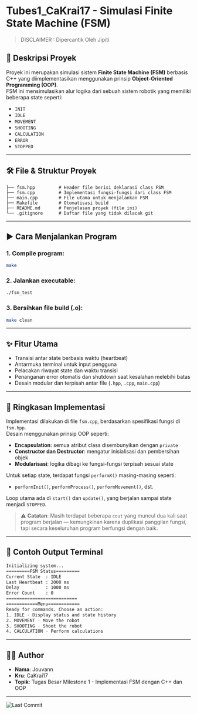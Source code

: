 ﻿# Tubes1_CaKrai17 - Simulasi Finite State Machine (FSM)
 
>DISCLAIMER : Dipercantik Oleh Jipiti

## 📌 Deskripsi Proyek

Proyek ini merupakan simulasi sistem **Finite State Machine (FSM)** berbasis C++ yang diimplementasikan menggunakan prinsip **Object-Oriented Programming (OOP)**.  
FSM ini mensimulasikan alur logika dari sebuah sistem robotik yang memiliki beberapa state seperti:

- `INIT`
- `IDLE`
- `MOVEMENT`
- `SHOOTING`
- `CALCULATION`
- `ERROR`
- `STOPPED`

---

## 🛠️ File & Struktur Proyek

```text
├── fsm.hpp         # Header file berisi deklarasi class FSM
├── fsm.cpp         # Implementasi fungsi-fungsi dari class FSM
├── main.cpp        # File utama untuk menjalankan FSM
├── Makefile        # Otomatisasi build
├── README.md       # Penjelasan proyek (file ini)
└── .gitignore      # Daftar file yang tidak dilacak git
```

---

## ▶️ Cara Menjalankan Program

### 1. Compile program:
```bash
make
```

### 2. Jalankan executable:
```bash
./fsm_test
```

### 3. Bersihkan file build (.o):
```bash
make clean
```

---

## ✨ Fitur Utama

- Transisi antar state berbasis waktu (heartbeat)
- Antarmuka terminal untuk input pengguna
- Pelacakan riwayat state dan waktu transisi
- Penanganan error otomatis dan shutdown saat kesalahan melebihi batas
- Desain modular dan terpisah antar file (`.hpp`, `.cpp`, `main.cpp`)

---

## 🔧 Ringkasan Implementasi

Implementasi dilakukan di file `fsm.cpp`, berdasarkan spesifikasi fungsi di `fsm.hpp`.  
Desain menggunakan prinsip OOP seperti:

- **Encapsulation**: semua atribut class disembunyikan dengan `private`
- **Constructor dan Destructor**: mengatur inisialisasi dan pembersihan objek
- **Modularisasi**: logika dibagi ke fungsi-fungsi terpisah sesuai state

Untuk setiap state, terdapat fungsi `performX()` masing-masing seperti:
- `performInit()`, `performProcess()`, `performMovement()`, dst.

Loop utama ada di `start()` dan `update()`, yang berjalan sampai state menjadi `STOPPED`.

> ⚠️ **Catatan**: Masih terdapat beberapa `cout` yang muncul dua kali saat program berjalan — kemungkinan karena duplikasi panggilan fungsi, tapi secara keseluruhan program berfungsi dengan baik.

---

## 📌 Contoh Output Terminal

```bash
Initializing system...
=========FSM Status=========
Current State  : IDLE
Last Heartbeat : 2000 ms
Delay          : 1000 ms
Error Count    : 0
===========================
============Menu============
Ready for commands. Choose an action:
1. IDLE - Display status and state history
2. MOVEMENT - Move the robot
3. SHOOTING - Shoot the robot
4. CALCULATION - Perform calculations
```

---

## 🧑‍💻 Author

- **Nama**: Jouvann  
- **Kru**: CaKrai17  
- **Topik**: Tugas Besar Milestone 1 - Implementasi FSM dengan C++ dan OOP

---

![Last Commit](https://img.shields.io/github/last-commit/Jouvann/Tubes1_CaKrai17)
